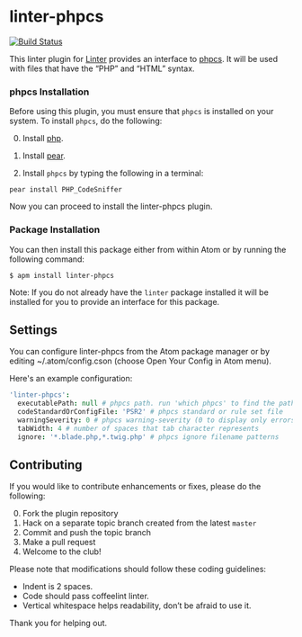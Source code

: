 linter-phpcs
=========================
[![Build Status](https://travis-ci.org/AtomLinter/linter-phpcs.svg)](https://travis-ci.org/AtomLinter/linter-phpcs)

This linter plugin for [Linter](https://github.com/AtomLinter/Linter) provides
an interface to [phpcs](http://pear.php.net/package/PHP_CodeSniffer/). It will
be used with files that have the “PHP” and “HTML” syntax.

### phpcs Installation
Before using this plugin, you must ensure that `phpcs` is installed on your system. To install `phpcs`, do the following:

0. Install [php](http://php.net).

0. Install [pear](http://pear.php.net).

0. Install `phpcs` by typing the following in a terminal:
```ShellSession
pear install PHP_CodeSniffer
```

Now you can proceed to install the linter-phpcs plugin.

### Package Installation
You can then install this package either from within Atom or by running the
following command:
```ShellSession
$ apm install linter-phpcs
```
Note: If you do not already have the `linter` package installed it will be installed
for you to provide an interface for this package.

## Settings
You can configure linter-phpcs from the Atom package manager or by editing
~/.atom/config.cson (choose Open Your Config in Atom menu).

Here's an example configuration:
```cson
'linter-phpcs':
  executablePath: null # phpcs path. run 'which phpcs' to find the path
  codeStandardOrConfigFile: 'PSR2' # phpcs standard or rule set file
  warningSeverity: 0 # phpcs warning-severity (0 to display only errors)
  tabWidth: 4 # number of spaces that tab character represents
  ignore: '*.blade.php,*.twig.php' # phpcs ignore filename patterns
```

## Contributing
If you would like to contribute enhancements or fixes, please do the following:

0. Fork the plugin repository
0. Hack on a separate topic branch created from the latest `master`
0. Commit and push the topic branch
0. Make a pull request
0. Welcome to the club!

Please note that modifications should follow these coding guidelines:

- Indent is 2 spaces.
- Code should pass coffeelint linter.
- Vertical whitespace helps readability, don’t be afraid to use it.

Thank you for helping out.
